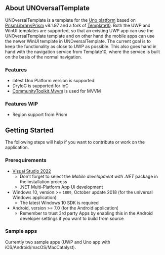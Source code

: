 ## About UNOversalTemplate

UNOversalTemplate is a template for the [Uno platform](https://github.com/unoplatform/uno) based on [PrismLibrary/Prism](https://github.com/PrismLibrary/Prism) v8.1.97 and a fork of [Template10](https://github.com/2fast-team/Template10?organization=2fast-team&organization=2fast-team). Both the UWP and WinUI templates are supported, so that an existing UWP app can use the UNOversalTemplate template and on other hand the mobile apps can use the newer WinUI template in UNOversalTemplate. The current goal is to keep the functionality as close to UWP as possible. This also goes hand in hand with the navigation service from Template10, where the service is built on the basis of the normal navigation.

### Features
- latest Uno Platform version is supported
- DryIoC is supported for IoC
- [CommunityToolkit.Mvvm](https://github.com/CommunityToolkit/dotnet) is used for MVVM

### Features WIP
- Region support from Prism

## Getting Started

The following steps will help if you want to contribute or work on the application.

### Prerequirements

- [Visual Studio 2022](https://visualstudio.microsoft.com/)
	- Don't forget to select the *Mobile development with .NET* package in the installation process 
	- .NET Multi-Platform App UI development
- Windows 10, version >= `1809`, October update 2018 (for the universal Windows application)
	- The latest Windows 10 SDK is required
- Android, version >= 7.0 (for the Android application)
	- Remember to trust 3rd party Apps by enabling this in the Android developer settings if you want to build from source

### Sample apps
Currently two sample apps (UWP and Uno app with iOS/Android/macOS/MacCatalyst).
